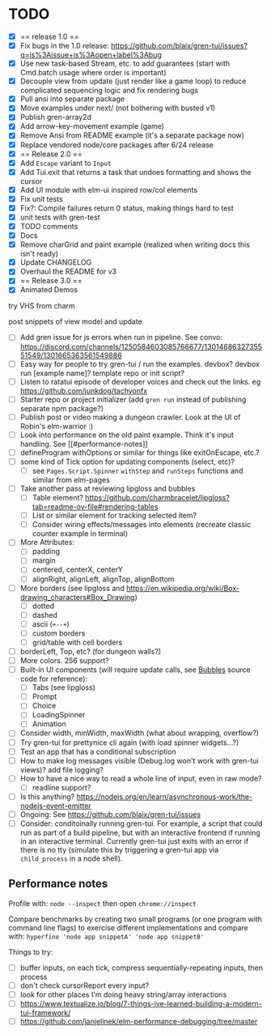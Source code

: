 # TODO
 
* [X] == release 1.0 ==
* [X] Fix bugs in the 1.0 release: https://github.com/blaix/gren-tui/issues?q=is%3Aissue+is%3Aopen+label%3Abug
* [X] Use new task-based Stream, etc. to add guarantees (start with Cmd.batch usage where order is important)
* [X] Decouple view from update (just render like a game loop) to reduce complicated sequencing logic and fix rendering bugs
* [X] Pull ansi into separate package
* [X] Move examples under next/ (not bothering with busted v1)
* [X] Publish gren-array2d
* [X] Add arrow-key-movement example (game)
* [X] Remove Ansi from README example (it's a separate package now)
* [X] Replace vendored node/core packages after 6/24 release
* [X] == Release 2.0 ==
* [X] Add `Escape` variant to `Input`
* [X] Add Tui.exit that returns a task that undoes formatting and shows the cursor
* [X] Add UI module with elm-ui inspired row/col elements
* [X] Fix unit tests
* [X] Fix?: Compile failures return 0 status, making things hard to test
* [X] unit tests with gren-test
* [X] TODO comments
* [X] Docs
* [X] Remove charGrid and paint example (realized when writing docs this isn't ready)
* [X] Update CHANGELOG
* [X] Overhaul the README for v3
* [X] == Release 3.0 ==
* [X] Animated Demos

try VHS from charm

post snippets of view model and update 

* [ ] Add gren issue for js errors when run in pipeline. See convo: https://discord.com/channels/1250584603085766677/1301468632735551549/1301665363561549886
* [ ] Easy way for people to try gren-tui / run the examples. devbox? devbox run [example name]? template repo or init script?
* [ ] Listen to ratatui episode of developer voices and check out the links. eg https://github.com/junkdog/tachyonfx
* [ ] Starter repo or project initializer (add `gren run` instead of publishing separate npm package?)
* [ ] Publish post or video making a dungeon crawler. Look at the UI of Robin's elm-warrior :)
* [ ] Look into performance on the old paint example. Think it's input handling. See [[#performance-notes]]
* [ ] defineProgram withOptions or similar for things like exitOnEscape, etc.?
* [ ] some kind of Tick option for updating components (select, etc)?
  * [ ] see `Pages.Script.Spinner` `withStep` and `runSteps` functions and similar from elm-pages
* [ ] Take another pass at reviewing lipgloss and bubbles
    * [ ] Table element? https://github.com/charmbracelet/lipgloss?tab=readme-ov-file#rendering-tables
    * [ ] List or similar element for tracking selected item?
    * [ ] Consider wiring effects/messages into elements (recreate classic counter example in terminal)
* [ ] More Attributes:
    * [ ] padding
    * [ ] margin
    * [ ] centered, centerX, centerY
    * [ ] alignRight, alignLeft, alignTop, alignBottom
* [ ] More borders (see lipgloss and https://en.wikipedia.org/wiki/Box-drawing_characters#Box_Drawing)
    * [ ] dotted
    * [ ] dashed
    * [ ] ascii (`+--+`)
    * [ ] custom borders
    * [ ] grid/table with cell borders
* [ ] borderLeft, Top, etc? (for dungeon walls?)
* [ ] More colors. 256 support?
* [ ] Built-in UI components (will require update calls, see [Bubbles][1] source code for reference):
    * [ ] Tabs (see lipgloss)
    * [ ] Prompt
    * [ ] Choice
    * [ ] LoadingSpinner
    * [ ] Animation
* [ ] Consider width, minWidth, maxWidth (what about wrapping, overflow?)
* [ ] Try gren-tui for prettynice cli again (with load spinner widgets...?)
* [ ] Test an app that has a conditional subscription
* [ ] How to make log messages visible (Debug.log won't work with gren-tui views)? add file logging?
* [ ] How to have a nice way to read a whole line of input, even in raw mode?
    * [ ] readline support?
* [ ] Is this anything? https://nodejs.org/en/learn/asynchronous-work/the-nodejs-event-emitter
* [ ] Ongoing: See https://github.com/blaix/gren-tui/issues
* [ ] Consider: conditoinally running gren-tui. For example, a script that could run as part of a build pipeline, but with an interactive frontend if running in an interactive terminal. Currently gren-tui just exits with an error if there is no tty (simulate this by triggering a gren-tui app via `child_process` in a node shell).

## Performance notes

Profile with: `node --inspect` then open `chrome://inspect`

Compare benchmarks by creating two small programs (or one program with command line flags) to exercise different implementations and compare with:
`hyperfine 'node app snippetA' 'node app snippetB'`

Things to try:

* [ ] buffer inputs, on each tick, compress sequentially-repeating inputs, then process
* [ ] don't check cursorReport every input?
* [ ] look for other places I'm doing heavy string/array interactions
* [ ] https://www.textualize.io/blog/7-things-ive-learned-building-a-modern-tui-framework/
* [ ] https://github.com/janjelinek/elm-performance-debugging/tree/master

[1]: https://github.com/charmbracelet/bubbles
[2]: https://docs.asciinema.org/getting-started/
[3]: https://github.com/charmbracelet/freeze
